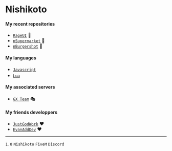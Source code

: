 # Nishikoto

#### My recent repositories
- <a href="https://github.com/Nishikoto/rageui" class="button">```RageUI```</a> 📄
- <a href="https://github.com/Nishikoto/nSupermarket" class="button">```nSupermarket```</a> 🛒
- <a href="https://github.com/Nishikoto/nBurgerShot" class="button">```nBurgershot```</a> 🍔

#### My languages
- <a href="https://devdocs.io/javascript/" class="button">```Javascript```</a> <img src="https://cdn.pixabay.com/photo/2015/04/23/17/41/javascript-736400_960_720.png" height="14">
- <a href="http://www.lua.org/manual/5.4/" class="button">```Lua```</a> <img src="https://upload.wikimedia.org/wikipedia/commons/thumb/c/cf/Lua-Logo.svg/1200px-Lua-Logo.svg.png" height="16">

#### My associated servers
- <a href="https://discord.gg/a2FDvAra4Z" class="button">```GX Team```</a> 🎭

#### My friends developpers
- <a href="https://github.com/JustGodWork" class="button">```JustGodWork```</a> ❤
- <a href="https://github.com/EvanAddDev" class="button">```EvanAddDev```</a> ❤

---
`1.0` `Nishikoto` `FiveM` `Discord`
